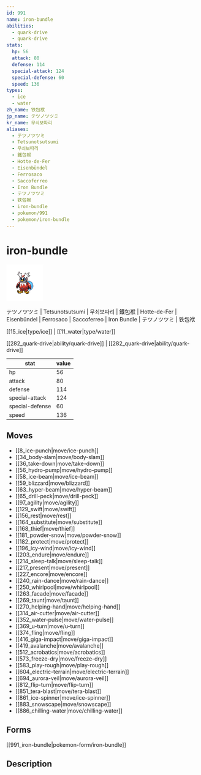 ```yaml
---
id: 991
name: iron-bundle
abilities:
  - quark-drive
  - quark-drive
stats:
  hp: 56
  attack: 80
  defense: 114
  special-attack: 124
  special-defense: 60
  speed: 136
types:
  - ice
  - water
zh_name: 铁包袱
jp_name: テツノツツミ
kr_name: 무쇠보따리
aliases:
  - テツノツツミ
  - Tetsunotsutsumi
  - 무쇠보따리
  - 鐵包袱
  - Hotte-de-Fer
  - Eisenbündel
  - Ferrosaco
  - Saccoferreo
  - Iron Bundle
  - テツノツツミ
  - 铁包袱
  - iron-bundle
  - pokemon/991
  - pokemon/iron-bundle
---
```

# iron-bundle

![](https://raw.githubusercontent.com/PokeAPI/sprites/master/sprites/pokemon/991.png)

テツノツツミ | Tetsunotsutsumi | 무쇠보따리 | 鐵包袱 | Hotte-de-Fer | Eisenbündel | Ferrosaco | Saccoferreo | Iron Bundle | テツノツツミ | 铁包袱

[[15_ice|type/ice]] | [[11_water|type/water]]

[[282_quark-drive|ability/quark-drive]] | [[282_quark-drive|ability/quark-drive]]

|stat|value|
|---|---|
|hp|56|
|attack|80|
|defense|114|
|special-attack|124|
|special-defense|60|
|speed|136|


## Moves

- [[8_ice-punch|move/ice-punch]]
- [[34_body-slam|move/body-slam]]
- [[36_take-down|move/take-down]]
- [[56_hydro-pump|move/hydro-pump]]
- [[58_ice-beam|move/ice-beam]]
- [[59_blizzard|move/blizzard]]
- [[63_hyper-beam|move/hyper-beam]]
- [[65_drill-peck|move/drill-peck]]
- [[97_agility|move/agility]]
- [[129_swift|move/swift]]
- [[156_rest|move/rest]]
- [[164_substitute|move/substitute]]
- [[168_thief|move/thief]]
- [[181_powder-snow|move/powder-snow]]
- [[182_protect|move/protect]]
- [[196_icy-wind|move/icy-wind]]
- [[203_endure|move/endure]]
- [[214_sleep-talk|move/sleep-talk]]
- [[217_present|move/present]]
- [[227_encore|move/encore]]
- [[240_rain-dance|move/rain-dance]]
- [[250_whirlpool|move/whirlpool]]
- [[263_facade|move/facade]]
- [[269_taunt|move/taunt]]
- [[270_helping-hand|move/helping-hand]]
- [[314_air-cutter|move/air-cutter]]
- [[352_water-pulse|move/water-pulse]]
- [[369_u-turn|move/u-turn]]
- [[374_fling|move/fling]]
- [[416_giga-impact|move/giga-impact]]
- [[419_avalanche|move/avalanche]]
- [[512_acrobatics|move/acrobatics]]
- [[573_freeze-dry|move/freeze-dry]]
- [[583_play-rough|move/play-rough]]
- [[604_electric-terrain|move/electric-terrain]]
- [[694_aurora-veil|move/aurora-veil]]
- [[812_flip-turn|move/flip-turn]]
- [[851_tera-blast|move/tera-blast]]
- [[861_ice-spinner|move/ice-spinner]]
- [[883_snowscape|move/snowscape]]
- [[886_chilling-water|move/chilling-water]]

## Forms



[[991_iron-bundle|pokemon-form/iron-bundle]]

## Description



